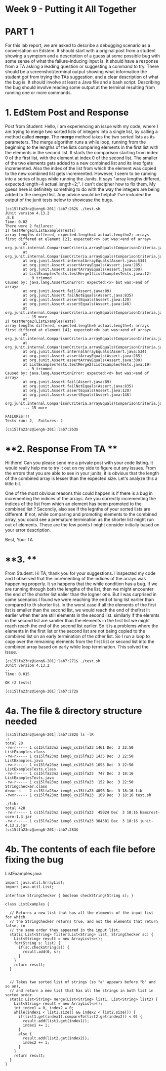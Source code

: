 # Week 9 - Putting it All Together

# PART 1

For this lab report, we are asked to describe a debugging scenario as a conversation on Edstem. It should start with a original post from a student showing a symptom and a description of a guess at some possible bug with some sense of what the failure-inducing input is. It should have a response from a TA asking a leading question or suggesting a command to try. There should be a screenshot/terminal output showing what information the student got from trying the TAs suggestion, and a clear description of what the bug is. It should involve at least a Java file and a bash script. Describing the bug should involve reading some output at the terminal resulting from running one or more commands.

# **1.  EdStem Post and Response**
Post from Student:
Hello, I am experiencing an issue with my code, where I am trying to merge two sorted lists of integers into a single list, by calling a method called **merge**. The **merge** method takes the two sorted lists as its parameters. The merge algorithm runs a while loop, running from the beginning to the lengths of the lists comparing elements in the first list with the elements in the second list. It starts the comparison starting from index 0 of the first list, with the element at index 0 of the second list. The smaller of the two elements gets added to a new combined list and its inex fgets incremented. Also the index of the list from which the element was copied to the new combined list gets incremented. However, I seem to be running into a series of bugs while running the Junits. It says "array lengths differed, expected.length=4 actual.length=2;". I can't decipher how to fix them. My guess here is definitely something to do with the way the integers are being added to the merged list. Any advice would be helpful! I've included the output of the junit tests below to showcase the bugs.

```
[cs15lfa23nz@ieng6-201]:lab7:262$ ./test.sh
JUnit version 4.13.2
.E.E
Time: 0.02
There were 2 failures:
1) testMerge1(ListExamplesTests)
array lengths differed, expected.length=4 actual.length=2; arrays first differed at element [2]; expected:<x> but was:<end of array>
        at org.junit.internal.ComparisonCriteria.arrayEquals(ComparisonCriteria.java:89)
        at org.junit.internal.ComparisonCriteria.arrayEquals(ComparisonCriteria.java:28)
        at org.junit.Assert.internalArrayEquals(Assert.java:534)
        at org.junit.Assert.assertArrayEquals(Assert.java:285)
        at org.junit.Assert.assertArrayEquals(Assert.java:300)
        at ListExamplesTests.testMerge1(ListExamplesTests.java:12)
        ... 9 trimmed
Caused by: java.lang.AssertionError: expected:<x> but was:<end of array>
        at org.junit.Assert.fail(Assert.java:89)
        at org.junit.Assert.failNotEquals(Assert.java:835)
        at org.junit.Assert.assertEquals(Assert.java:120)
        at org.junit.Assert.assertEquals(Assert.java:146)
        at org.junit.internal.ComparisonCriteria.arrayEquals(ComparisonCriteria.java:87)
        ... 15 more
2) testMerge2(ListExamplesTests)
array lengths differed, expected.length=6 actual.length=4; arrays first differed at element [4]; expected:<d> but was:<end of array>
        at org.junit.internal.ComparisonCriteria.arrayEquals(ComparisonCriteria.java:89)
        at org.junit.internal.ComparisonCriteria.arrayEquals(ComparisonCriteria.java:28)
        at org.junit.Assert.internalArrayEquals(Assert.java:534)
        at org.junit.Assert.assertArrayEquals(Assert.java:285)
        at org.junit.Assert.assertArrayEquals(Assert.java:300)
        at ListExamplesTests.testMerge2(ListExamplesTests.java:19)
        ... 9 trimmed
Caused by: java.lang.AssertionError: expected:<d> but was:<end of array>
        at org.junit.Assert.fail(Assert.java:89)
        at org.junit.Assert.failNotEquals(Assert.java:835)
        at org.junit.Assert.assertEquals(Assert.java:120)
        at org.junit.Assert.assertEquals(Assert.java:146)
        at org.junit.internal.ComparisonCriteria.arrayEquals(ComparisonCriteria.java:87)
        ... 15 more

FAILURES!!!
Tests run: 2,  Failures: 2

[cs15lfa23nz@ieng6-201]:lab7:263$
```
# **2. Response From TA **

Hi there! Can you please send me a private post with your code listing. It would really help me to try it out on my side to figure out any issues. From the errors that you are able to see in your junits, it is obvious that the length of the combined array is lesser than the expected size. Let's analyze this a little bit.

One of the most obvious reasons this could happen is if there is a bug in incrementing the indices of the arrays. Are you correctly incrementing the indices of the list from which an element has been promoted to the combined list ? Secondly, also see if the legnths of your sorted lists are different. If not, while comparing and promoting elements to the combined array, you could see a premature termination as the shorter list might run out of elements. These are the few points I might consider initially based on your error description.

Best, 
Your TA

# **3. **
From Student:
Hi TA, thank you for your suggestions. I inspected my code and I observed that the incrementing of the indices of the arrays was happening properly. It so happens that the while condition has a bug. If we are running through both the lengths of the list, then we might encounter the end of the shorter list ealier than the logner one. But I was surprised in some scenarios I found we were reaching the end of long list earlier than compared to th shorter list.
In the worst case if all the elements of the first list is smaller than the second list, we would reach the end of thefirst lit earlier when ther are still elements in the second list. similarly if the elemnts in the second list are samller than the elements in the first list we might reach reach the end of the second list earlier. So it is a problems where the elements in the first list or the second list are not being copied to the combined list on an early termination of the other list. So I run a loop to copy over the remaining elements from the first list or second list into the combined array based on early while loop termination. This solved the issue.

```
[cs15lfa23nz@ieng6-201]:lab7:271$ ./test.sh
JUnit version 4.13.2
..
Time: 0.015

OK (2 tests)

[cs15lfa23nz@ieng6-201]:lab7:272$
```

# **4a. The file & directory structure needed**
```
[cs15lfa23nz@ieng6-201]:lab7:282$ ls -lR
.:
total 28
-rw-r----- 1 cs15lfa23nz ieng6_cs15lfa23 1461 Dec  3 22:50 ListExamples.class
-rw-r----- 1 cs15lfa23nz ieng6_cs15lfa23 1435 Dec  3 22:50 ListExamples.java
-rw-r----- 1 cs15lfa23nz ieng6_cs15lfa23 1095 Dec  3 22:50 ListExamplesTests.class
-rw-r----- 1 cs15lfa23nz ieng6_cs15lfa23  747 Dec  3 18:16 ListExamplesTests.java
-rw-r----- 1 cs15lfa23nz ieng6_cs15lfa23  152 Dec  3 22:50 StringChecker.class
drwxr-s--- 2 cs15lfa23nz ieng6_cs15lfa23 4096 Dec  3 18:16 lib
-rwxr----- 1 cs15lfa23nz ieng6_cs15lfa23  169 Dec  3 18:16 test.sh

./lib:
total 428
-rw-r----- 1 cs15lfa23nz ieng6_cs15lfa23  45024 Dec  3 18:16 hamcrest-core-1.3.jar
-rw-r----- 1 cs15lfa23nz ieng6_cs15lfa23 384581 Dec  3 18:16 junit-4.13.2.jar
[cs15lfa23nz@ieng6-201]:lab7:283$
```

# **4b. The contents of each file before fixing the bug**

ListExamples.java 

```
import java.util.ArrayList;
import java.util.List;

interface StringChecker { boolean checkString(String s); }

class ListExamples {

  // Returns a new list that has all the elements of the input list for which
  // the StringChecker returns true, and not the elements that return false, in
  // the same order they appeared in the input list;
  static List<String> filter(List<String> list, StringChecker sc) {
    List<String> result = new ArrayList<>();
    for(String s: list) {
      if(sc.checkString(s)) {
        result.add(0, s);
      }
    }
    return result;
  }


  // Takes two sorted list of strings (so "a" appears before "b" and so on),
  // and return a new list that has all the strings in both list in sorted order.
  static List<String> merge(List<String> list1, List<String> list2) {
    List<String> result = new ArrayList<>();
    int index1 = 0, index2 = 0;
    while(index1 < list1.size() && index2 < list2.size()) {
      if(list1.get(index1).compareTo(list2.get(index2)) < 0) {
        result.add(list1.get(index1));
        index1 += 1;
      }
      else {
        result.add(list2.get(index2));
        index2 += 1;
      }
    }
    return result;
  }
}
```

